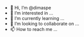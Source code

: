 - 👋 Hi, I’m @dimaspe
- 👀 I’m interested in ...
- 🌱 I’m currently learning ...
- 💞️ I’m looking to collaborate on ...
- 📫 How to reach me ...

<!---
dimaspe/dimaspe is a ✨ special ✨ repository because its `README.md` (this file) appears on your GitHub profile.
You can click the Preview link to take a look at your changes.
--->
